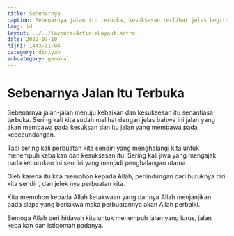 ```yaml
---
title: Sebenarnya
caption: Sebenarnya jalan itu terbuka, kesuksesan terlihat jelas begitu pula dengan kegagalan, tapi diri kita penuh kelalaian kalau bukan karena pertolongan Allah.
lang: id
layout: ../../layouts/ArticleLayout.astro
date: 2022-07-10
hijri: 1443-11-04
category: diniyah
subcategory: general
---
```


# Sebenarnya Jalan Itu Terbuka
Sebenarnya jalan-jalan menuju kebaikan dan kesuksesan itu senantiasa terbuka.
Sering kali kita sudah melihat dengan jelas bahwa ini jalan yang akan membawa pada kesuksan dan itu jalan yang membawa pada kepecundangan.

Tapi sering kali perbuatan kita sendiri yang menghalangi kita untuk menempuh kebaikan dan kesuksesan itu.
Sering kali jiwa yang mengajak pada keburukan ini sendiri yang menjadi penghalangan utama.

Oleh karena itu kita memohon kepada Allah, perlindungan dari buruknya diri kita sendiri, dan jelek nya perbuatan kita.

Kita memohon kepada Allah ketakwaan yang darinya Allah menjanjikan pada siapa yang bertakwa maka perbuatannya akan Allah perbaiki.

Semoga Allah beri hidayah kita untuk menempuh jalan yang lurus, jalan kebaikan dan istiqomah padanya.

